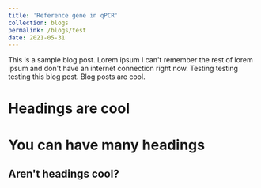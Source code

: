 ```yaml
---
title: 'Reference gene in qPCR'
collection: blogs
permalink: /blogs/test
date: 2021-05-31
---
```


This is a sample blog post. Lorem ipsum I can't remember the rest of lorem ipsum and don't have an internet connection right now. Testing testing testing this blog post. Blog posts are cool.

Headings are cool
======

You can have many headings
======

Aren't headings cool?
------
